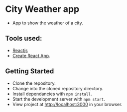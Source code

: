 # City Weather app
* App to show the weather of a city.

## Tools used:
* [Reactjs](https://reactjs.org/)
* [Create React App](https://github.com/facebook/create-react-app).

## Getting Started
* Clone the repository.
* Change into the cloned repository directory.
* Install dependancies with `npm install`.
* Start the development server with `npm start`.
* View project at [http://localhost:3000](http://localhost:3000) in your browser.

